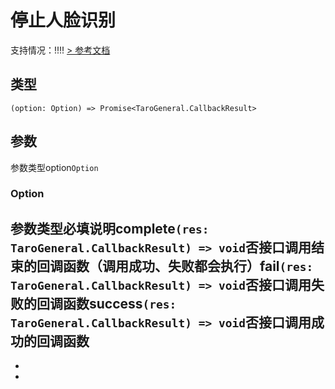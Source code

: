 # 停止人脸识别
支持情况：!!!!
[> 参考文档
](https://developers.weixin.qq.com/miniprogram/dev/api/ai/face/wx.stopFaceDetect.html)
## 类型[​](stopFaceDetect.html#类型)
```tsx
(option: Option) => Promise<TaroGeneral.CallbackResult>
```

## 参数[​](stopFaceDetect.html#参数)
参数类型option`Option`
### Option[​](stopFaceDetect.html#option)
参数类型必填说明complete`(res: TaroGeneral.CallbackResult) => void`否接口调用结束的回调函数（调用成功、失败都会执行）fail`(res: TaroGeneral.CallbackResult) => void`否接口调用失败的回调函数success`(res: TaroGeneral.CallbackResult) => void`否接口调用成功的回调函数
- 
- 

-
